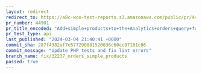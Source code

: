 ```yaml
---
layout: redirect
redirect_to: https://a8c-woo-test-reports.s3.amazonaws.com/public/pr/44901/api/index.html
pr_number: 44901
pr_title_encoded: "Add+simple+products+to+the+Analytics+orders+query+for+the+attributes+filter"
pr_test_type: api
last_published: "2024-03-04 21:40:41 +0000"
commit_sha: 287f4382af7e577290081520036c60cc07101c06
commit_message: "Update PHP tests and fix lint errors"
branch_name: fix/32237_orders_simple_products
passed: true
---
```

